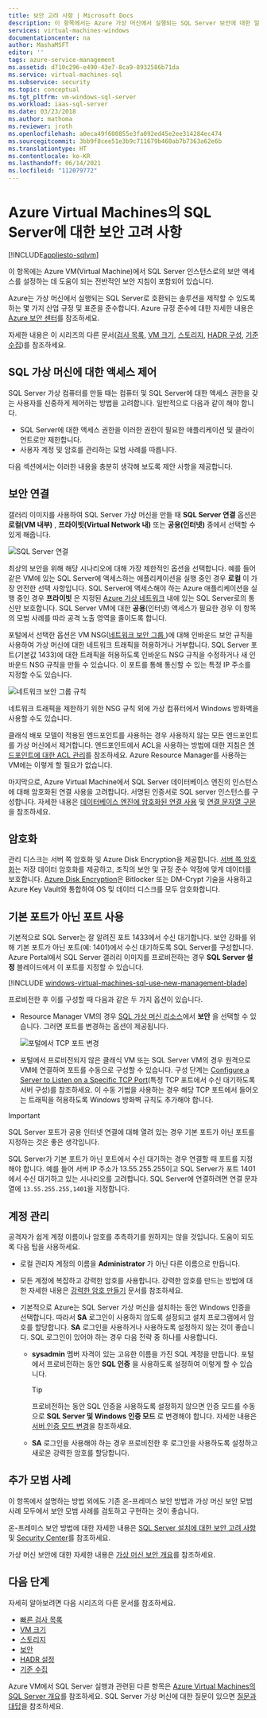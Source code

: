 ```yaml
---
title: 보안 고려 사항 | Microsoft Docs
description: 이 항목에서는 Azure 가상 머신에서 실행되는 SQL Server 보안에 대한 일반적인 지침을 제공합니다.
services: virtual-machines-windows
documentationcenter: na
author: MashaMSFT
editor: ''
tags: azure-service-management
ms.assetid: d710c296-e490-43e7-8ca9-8932586b71da
ms.service: virtual-machines-sql
ms.subservice: security
ms.topic: conceptual
ms.tgt_pltfrm: vm-windows-sql-server
ms.workload: iaas-sql-server
ms.date: 03/23/2018
ms.author: mathoma
ms.reviewer: jroth
ms.openlocfilehash: a0eca49f600855e3fa092ed45e2ee314284ec474
ms.sourcegitcommit: 3bb9f8cee51e3b9c711679b460ab7b7363a62e6b
ms.translationtype: HT
ms.contentlocale: ko-KR
ms.lasthandoff: 06/14/2021
ms.locfileid: "112079772"
---
```

# <a name="security-considerations-for-sql-server-on-azure-virtual-machines"></a>Azure Virtual Machines의 SQL Server에 대한 보안 고려 사항
[!INCLUDE[appliesto-sqlvm](../../includes/appliesto-sqlvm.md)]

이 항목에는 Azure VM(Virtual Machine)에서 SQL Server 인스턴스로의 보안 액세스를 설정하는 데 도움이 되는 전반적인 보안 지침이 포함되어 있습니다.

Azure는 가상 머신에서 실행되는 SQL Server로 호환되는 솔루션을 제작할 수 있도록 하는 몇 가지 산업 규정 및 표준을 준수합니다. Azure 규정 준수에 대한 자세한 내용은 [Azure 보안 센터](https://azure.microsoft.com/support/trust-center/)를 참조하세요.

자세한 내용은 이 시리즈의 다른 문서([검사 목록](performance-guidelines-best-practices-checklist.md), [VM 크기](performance-guidelines-best-practices-vm-size.md), [스토리지](performance-guidelines-best-practices-storage.md), [HADR 구성](hadr-cluster-best-practices.md), [기준 수집](performance-guidelines-best-practices-collect-baseline.md))를 참조하세요. 

## <a name="control-access-to-the-sql-virtual-machine"></a>SQL 가상 머신에 대한 액세스 제어

SQL Server 가상 컴퓨터를 만들 때는 컴퓨터 및 SQL Server에 대한 액세스 권한을 갖는 사용자를 신중하게 제어하는 방법을 고려합니다. 일반적으로 다음과 같이 해야 합니다.

- SQL Server에 대한 액세스 권한을 이러한 권한이 필요한 애플리케이션 및 클라이언트로만 제한합니다.
- 사용자 계정 및 암호를 관리하는 모범 사례를 따릅니다.

다음 섹션에서는 이러한 내용을 충분히 생각해 보도록 제안 사항을 제공합니다.

## <a name="secure-connections"></a>보안 연결

갤러리 이미지를 사용하여 SQL Server 가상 머신을 만들 때 **SQL Server 연결** 옵션은 **로컬(VM 내부)** , **프라이빗(Virtual Network 내)** 또는 **공용(인터넷)** 중에서 선택할 수 있게 해줍니다.

![SQL Server 연결](./media/security-considerations-best-practices/sql-vm-connectivity-option.png)

최상의 보안을 위해 해당 시나리오에 대해 가장 제한적인 옵션을 선택합니다. 예를 들어 같은 VM에 있는 SQL Server에 액세스하는 애플리케이션을 실행 중인 경우 **로컬** 이 가장 안전한 선택 사항입니다. SQL Server에 액세스해야 하는 Azure 애플리케이션을 실행 중인 경우 **프라이빗** 은 지정된 [Azure 가상 네트워크](../../../virtual-network/virtual-networks-overview.md) 내에 있는 SQL Server로의 통신만 보호합니다. SQL Server VM에 대한 **공용**(인터넷) 액세스가 필요한 경우 이 항목의 모범 사례를 따라 공격 노출 영역을 줄이도록 합니다.

포털에서 선택한 옵션은 VM NSG([네트워크 보안 그룹 ](../../../active-directory/identity-protection/concept-identity-protection-security-overview.md))에 대해 인바운드 보안 규칙을 사용하여 가상 머신에 대한 네트워크 트래픽을 허용하거나 거부합니다. SQL Server 포트(기본값 1433)에 대한 트래픽을 허용하도록 인바운드 NSG 규칙을 수정하거나 새 인바운드 NSG 규칙을 만들 수 있습니다. 이 포트를 통해 통신할 수 있는 특정 IP 주소를 지정할 수도 있습니다.

![네트워크 보안 그룹 규칙](./media/security-considerations-best-practices/sql-vm-network-security-group-rules.png)

네트워크 트래픽을 제한하기 위한 NSG 규칙 외에 가상 컴퓨터에서 Windows 방화벽을 사용할 수도 있습니다.

클래식 배포 모델이 적용된 엔드포인트를 사용하는 경우 사용하지 않는 모든 엔드포인트를 가상 머신에서 제거합니다. 엔드포인트에서 ACL을 사용하는 방법에 대한 지침은 [엔드포인트에 대한 ACL 관리](/previous-versions/azure/virtual-machines/windows/classic/setup-endpoints#manage-the-acl-on-an-endpoint)를 참조하세요. Azure Resource Manager를 사용하는 VM에는 이렇게 할 필요가 없습니다.

마지막으로, Azure Virtual Machine에서 SQL Server 데이터베이스 엔진의 인스턴스에 대해 암호화된 연결 사용을 고려합니다. 서명된 인증서로 SQL server 인스턴스를 구성합니다. 자세한 내용은 [데이터베이스 엔진에 암호화된 연결 사용](/sql/database-engine/configure-windows/enable-encrypted-connections-to-the-database-engine) 및 [연결 문자열 구문](/dotnet/framework/data/adonet/connection-string-syntax)을 참조하세요.

## <a name="encryption"></a>암호화

관리 디스크는 서버 쪽 암호화 및 Azure Disk Encryption을 제공합니다. [서버 쪽 암호화](../../../virtual-machines/disk-encryption.md)는 저장 데이터 암호화를 제공하고, 조직의 보안 및 규정 준수 약정에 맞게 데이터를 보호합니다. [Azure Disk Encryption](../../../security/fundamentals/azure-disk-encryption-vms-vmss.md)은 Bitlocker 또는 DM-Crypt 기술을 사용하고 Azure Key Vault와 통합하여 OS 및 데이터 디스크를 모두 암호화합니다. 

## <a name="use-a-non-default-port"></a>기본 포트가 아닌 포트 사용

기본적으로 SQL Server는 잘 알려진 포트 1433에서 수신 대기합니다. 보안 강화를 위해 기본 포트가 아닌 포트(예: 1401)에서 수신 대기하도록 SQL Server를 구성합니다. Azure Portal에서 SQL Server 갤러리 이미지를 프로비전하는 경우 **SQL Server 설정** 블레이드에서 이 포트를 지정할 수 있습니다.

[!INCLUDE [windows-virtual-machines-sql-use-new-management-blade](../../../../includes/windows-virtual-machines-sql-new-resource.md)]

프로비전한 후 이를 구성할 때 다음과 같은 두 가지 옵션이 있습니다.

- Resource Manager VM의 경우 [SQL 가상 머신 리소스](manage-sql-vm-portal.md#access-the-sql-virtual-machines-resource)에서 **보안** 을 선택할 수 있습니다. 그러면 포트를 변경하는 옵션이 제공됩니다.

  ![포털에서 TCP 포트 변경](./media/security-considerations-best-practices/sql-vm-change-tcp-port.png)

- 포털에서 프로비전되지 않은 클래식 VM 또는 SQL Server VM의 경우 원격으로 VM에 연결하여 포트를 수동으로 구성할 수 있습니다. 구성 단계는 [Configure a Server to Listen on a Specific TCP Port](/sql/database-engine/configure-windows/configure-a-server-to-listen-on-a-specific-tcp-port)(특정 TCP 포트에서 수신 대기하도록 서버 구성)를 참조하세요. 이 수동 기법을 사용하는 경우 해당 TCP 포트에서 들어오는 트래픽을 허용하도록 Windows 방화벽 규칙도 추가해야 합니다.

> [!IMPORTANT]
> SQL Server 포트가 공용 인터넷 연결에 대해 열려 있는 경우 기본 포트가 아닌 포트를 지정하는 것은 좋은 생각입니다.

SQL Server가 기본 포트가 아닌 포트에서 수신 대기하는 경우 연결할 때 포트를 지정해야 합니다. 예를 들어 서버 IP 주소가 13.55.255.255이고 SQL Server가 포트 1401에서 수신 대기하고 있는 시나리오를 고려합니다. SQL Server에 연결하려면 연결 문자열에 `13.55.255.255,1401`을 지정합니다.

## <a name="manage-accounts"></a>계정 관리

공격자가 쉽게 계정 이름이나 암호를 추측하기를 원하지는 않을 것입니다. 도움이 되도록 다음 팁을 사용하세요.

- 로컬 관리자 계정의 이름을 **Administrator** 가 아닌 다른 이름으로 만듭니다.

- 모든 계정에 복잡하고 강력한 암호를 사용합니다. 강력한 암호를 만드는 방법에 대한 자세한 내용은 [강력한 암호 만들기](https://support.microsoft.com/account-billing/how-to-create-a-strong-password-for-your-microsoft-account-f67e4ddd-0dbe-cd75-cebe-0cfda3cf7386) 문서를 참조하세요.

- 기본적으로 Azure는 SQL Server 가상 머신을 설치하는 동안 Windows 인증을 선택합니다. 따라서 **SA** 로그인이 사용하지 않도록 설정되고 설치 프로그램에서 암호를 할당합니다. **SA** 로그인을 사용하거나 사용하도록 설정하지 않는 것이 좋습니다. SQL 로그인이 있어야 하는 경우 다음 전략 중 하나를 사용합니다.

  - **sysadmin** 멤버 자격이 있는 고유한 이름을 가진 SQL 계정을 만듭니다. 포털에서 프로비전하는 동안 **SQL 인증** 을 사용하도록 설정하여 이렇게 할 수 있습니다.

    > [!TIP] 
    > 프로비전하는 동안 SQL 인증을 사용하도록 설정하지 않으면 인증 모드를 수동으로 **SQL Server 및 Windows 인증 모드** 로 변경해야 합니다. 자세한 내용은 [서버 인증 모드 변경](/sql/database-engine/configure-windows/change-server-authentication-mode)을 참조하세요.

  - **SA** 로그인을 사용해야 하는 경우 프로비전한 후 로그인을 사용하도록 설정하고 새로운 강력한 암호를 할당합니다.

## <a name="additional-best-practices"></a>추가 모범 사례

이 항목에서 설명하는 방법 외에도 기존 온-프레미스 보안 방법과 가상 머신 보안 모범 사례 모두에서 보안 모범 사례를 검토하고 구현하는 것이 좋습니다. 

온-프레미스 보안 방법에 대한 자세한 내용은 [SQL Server 설치에 대한 보안 고려 사항](/sql/sql-server/install/security-considerations-for-a-sql-server-installation) 및 [Security Center](/sql/relational-databases/security/security-center-for-sql-server-database-engine-and-azure-sql-database)를 참조하세요. 

가상 머신 보안에 대한 자세한 내용은 [가상 머신 보안 개요](../../../security/fundamentals/virtual-machines-overview.md)를 참조하세요.


## <a name="next-steps"></a>다음 단계

자세히 알아보려면 다음 시리즈의 다른 문서를 참조하세요.

- [빠른 검사 목록](performance-guidelines-best-practices-checklist.md)
- [VM 크기](performance-guidelines-best-practices-vm-size.md)
- [스토리지](performance-guidelines-best-practices-storage.md)
- [보안](security-considerations-best-practices.md)
- [HADR 설정](hadr-cluster-best-practices.md)
- [기준 수집](performance-guidelines-best-practices-collect-baseline.md)

Azure VM에서 SQL Server 실행과 관련된 다른 항목은 [Azure Virtual Machines의 SQL Server 개요](sql-server-on-azure-vm-iaas-what-is-overview.md)를 참조하세요. SQL Server 가상 머신에 대한 질문이 있으면 [질문과 대답](frequently-asked-questions-faq.yml)을 참조하세요.

